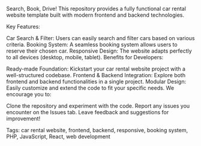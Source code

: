 Search, Book, Drive! This repository provides a fully functional car rental website template built with modern frontend and backend technologies.

Key Features:

Car Search & Filter: Users can easily search and filter cars based on various criteria.
Booking System: A seamless booking system allows users to reserve their chosen car.
Responsive Design: The website adapts perfectly to all devices (desktop, mobile, tablet).
Benefits for Developers:

Ready-made Foundation: Kickstart your car rental website project with a well-structured codebase.
Frontend & Backend Integration: Explore both frontend and backend functionalities in a single project.
Modular Design: Easily customize and extend the code to fit your specific needs.
We encourage you to:

Clone the repository and experiment with the code.
Report any issues you encounter on the Issues tab.
Leave feedback and suggestions for improvement!

Tags: car rental website, frontend, backend, responsive, booking system, PHP, JavaScript, React, web development

